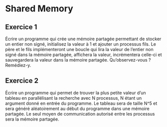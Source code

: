 # Shared Memory
## Exercice 1

Écrire un programme qui crée une mémoire partagée permettant de stocker un entier non signé, initialisez la valeur à 1 et ajouter un processus fils. Le père et le fils implémenteront une boucle qui lira la valeur de l’entier non signé dans la mémoire partagée, affichera la valeur, incrémentera celle-ci et sauvegardera la valeur dans la mémoire partagée. Qu’observez-vous ? Remédiez-y.

## Exercice 2

Écrire un programme qui permet de trouver la plus petite valeur d’un tableau en parallélisant la recherche avec N processus, N étant un argument donné en entrée du programme. Le tableau sera de taille N^5 et sera généré aléatoirement au début du programme dans une mémoire partagée. Le seul moyen de communication autorisé entre les processus sera la mémoire partagée.
